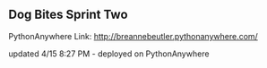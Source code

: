 <h2>Dog Bites Sprint Two</h2>

PythonAnywhere Link: http://breannebeutler.pythonanywhere.com/

updated 4/15 8:27 PM - deployed on PythonAnywhere
